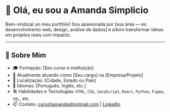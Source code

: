 # 👋 Olá, eu sou a Amanda Simplicio

Bem-vindo(a) ao meu portfólio! Sou apaixonada por [sua área — ex: desenvolvimento web, design, análise de dados] e adoro transformar ideias em projetos reais com impacto.

---

## 🧠 Sobre Mim

- 🎓 Formação: [Seu curso e instituição]
- 💼 Atualmente atuando como [Seu cargo] na [Empresa/Projeto]
- 📍 Localização: [Cidade, Estado ou País]
- 💬 Idiomas: [Português, Inglês, etc.]
- 🛠️ Habilidades e Tecnologias:
  `HTML`, `CSS`, `JavaScript`, `React`, `Python`, `Figma`, `SQL`, etc.
- 📫 Contato: [cursotiamanda@hotmail.com](mailto:seu.email@exemplo.com) | [LinkedIn](https://linkedin.com/in/amanda-simplicio)



